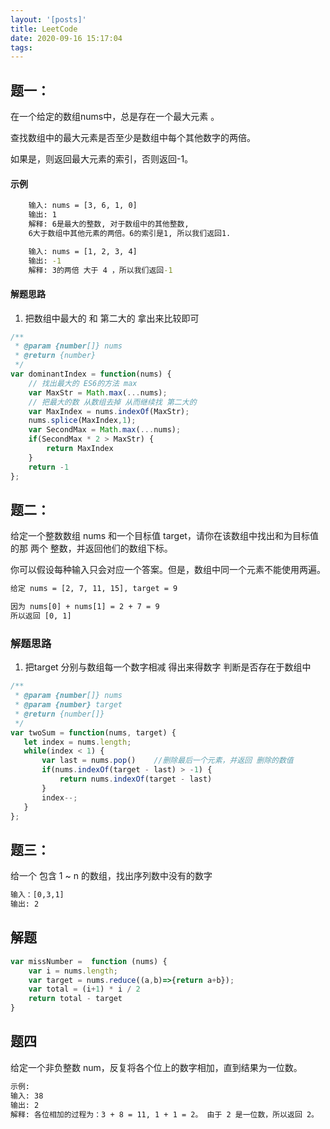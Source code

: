 ```yaml
---
layout: '[posts]'
title: LeetCode
date: 2020-09-16 15:17:04
tags:
---
```


## 题一：
在一个给定的数组nums中，总是存在一个最大元素 。

查找数组中的最大元素是否至少是数组中每个其他数字的两倍。

如果是，则返回最大元素的索引，否则返回-1。

#### 示例

``` cmd
    输入: nums = [3, 6, 1, 0]
    输出: 1
    解释: 6是最大的整数, 对于数组中的其他整数,
    6大于数组中其他元素的两倍。6的索引是1, 所以我们返回1.

    输入: nums = [1, 2, 3, 4]
    输出: -1
    解释: 3的两倍 大于 4 ，所以我们返回-1
```

#### 解题思路

1. 把数组中最大的 和 第二大的 拿出来比较即可

``` javascript
/**
 * @param {number[]} nums
 * @return {number}
 */
var dominantIndex = function(nums) {
    // 找出最大的 ES6的方法 max
    var MaxStr = Math.max(...nums);
    // 把最大的数 从数组去掉 从而继续找 第二大的
    var MaxIndex = nums.indexOf(MaxStr);
    nums.splice(MaxIndex,1);
    var SecondMax = Math.max(...nums);
    if(SecondMax * 2 > MaxStr) {
        return MaxIndex
    }
    return -1
};
```


## 题二：
给定一个整数数组 nums 和一个目标值 target，请你在该数组中找出和为目标值的那 两个 整数，并返回他们的数组下标。

你可以假设每种输入只会对应一个答案。但是，数组中同一个元素不能使用两遍。

``` cmd
给定 nums = [2, 7, 11, 15], target = 9

因为 nums[0] + nums[1] = 2 + 7 = 9
所以返回 [0, 1]
```

### 解题思路

1. 把target 分别与数组每一个数字相减 得出来得数字 判断是否存在于数组中

``` javascript
/**
 * @param {number[]} nums
 * @param {number} target
 * @return {number[]}
 */
var twoSum = function(nums, target) {
   let index = nums.length;
   while(index < 1) {
       var last = nums.pop()    //删除最后一个元素，并返回 删除的数值
       if(nums.indexOf(target - last) > -1) {
           return nums.indexOf(target - last)
       }
       index--;
   }
};
```


## 题三：


给一个 包含 1 ~ n 的数组，找出序列数中没有的数字
```cmd
输入：[0,3,1]
输出: 2
```

## 解题

``` javascript
var missNumber =  function (nums) {
    var i = nums.length;
    var target = nums.reduce((a,b)=>{return a+b});
    var total = (i+1) * i / 2
    return total - target
}
```


## 题四

给定一个非负整数 num，反复将各个位上的数字相加，直到结果为一位数。

``` cmd
示例:
输入: 38
输出: 2 
解释: 各位相加的过程为：3 + 8 = 11, 1 + 1 = 2。 由于 2 是一位数，所以返回 2。
```